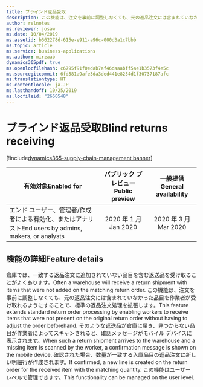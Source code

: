 ```yaml
---
title: ブラインド返品受取
description: この機能は、注文を事前に調整しなくても、元の返品注文には含まれていなかった品目を作業者が受け取れるようにすることで、標準の返品注文処理を拡張します。
author: relnotes
ms.reviewer: josaw
ms.date: 10/04/2019
ms.assetid: b662278d-615e-e911-a96c-000d3a1c7bbb
ms.topic: article
ms.service: business-applications
ms.author: mirzaab
dynamics365pdf: true
ms.openlocfilehash: c6795f91f0edab7af46daaabff5ae1b3573f4e5c
ms.sourcegitcommit: 6fd581a9afe3da3ded441e8254d1f30737187afc
ms.translationtype: HT
ms.contentlocale: ja-JP
ms.lasthandoff: 10/25/2019
ms.locfileid: "2660548"
---
```

# <a name="blind-returns-receiving"></a><span data-ttu-id="615ee-103">ブラインド返品受取</span><span class="sxs-lookup"><span data-stu-id="615ee-103">Blind returns receiving</span></span>
[!include[dynamics365-supply-chain-management banner](../includes/dynamics365-supply-chain-management.md)]

| <span data-ttu-id="615ee-104">有効対象</span><span class="sxs-lookup"><span data-stu-id="615ee-104">Enabled for</span></span>    |  <span data-ttu-id="615ee-105">パブリック プレビュー</span><span class="sxs-lookup"><span data-stu-id="615ee-105">Public preview</span></span> | <span data-ttu-id="615ee-106">一般提供</span><span class="sxs-lookup"><span data-stu-id="615ee-106">General availability</span></span> | 
| ---------- | :----------: |:----------: |
|<span data-ttu-id="615ee-107">エンド ユーザー、管理者/作成者による有効化、またはアナリスト</span><span class="sxs-lookup"><span data-stu-id="615ee-107">End users by admins, makers, or analysts</span></span>|<span data-ttu-id="615ee-108">2020 年 1 月</span><span class="sxs-lookup"><span data-stu-id="615ee-108">Jan 2020</span></span>| <span data-ttu-id="615ee-109">2020 年 3 月</span><span class="sxs-lookup"><span data-stu-id="615ee-109">Mar 2020</span></span>|






## <a name="feature-details"></a><span data-ttu-id="615ee-110">機能の詳細</span><span class="sxs-lookup"><span data-stu-id="615ee-110">Feature details</span></span>
<!--feature detail start -->
<span data-ttu-id="615ee-111">倉庫では、一致する返品注文に追加されていない品目を含む返送品を受け取ることがよくあります。</span><span class="sxs-lookup"><span data-stu-id="615ee-111">Often a warehouse will receive a return shipment with items that were not added on the matching return order.</span></span> <span data-ttu-id="615ee-112">この機能は、注文を事前に調整しなくても、元の返品注文には含まれていなかった品目を作業者が受け取れるようにすることで、標準の返品注文処理を拡張します。</span><span class="sxs-lookup"><span data-stu-id="615ee-112">This feature extends standard return order processing by enabling workers to receive items that were not present on the original return order without having to adjust the order beforehand.</span></span> <span data-ttu-id="615ee-113">そのような返送品が倉庫に届き、見つからない品目が作業者によってスキャンされると、確認メッセージがモバイル デバイスに表示されます。</span><span class="sxs-lookup"><span data-stu-id="615ee-113">When such a return shipment arrives to the warehouse and a missing item is scanned by the worker, a confirmation message is shown on the mobile device.</span></span> <span data-ttu-id="615ee-114">確認された場合、数量が一致する入庫品目の返品注文に新しい明細行が作成されます。</span><span class="sxs-lookup"><span data-stu-id="615ee-114">If confirmed, a new line is created on the return order for the received item with  the matching quantity.</span></span> <span data-ttu-id="615ee-115">この機能はユーザー レベルで管理できます。</span><span class="sxs-lookup"><span data-stu-id="615ee-115">This functionality can be managed on the user level.</span></span>
<!--feature detail end -->









